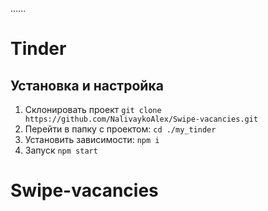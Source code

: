 
......

# Tinder

## Установка и настройка

1. Склонировать проект ```git clone https://github.com/NalivaykoAlex/Swipe-vacancies.git```
2. Перейти в папку с проектом: ```cd ./my_tinder```
3. Установить зависимости: ```npm i```
4. Запуск ```npm start```
# Swipe-vacancies
